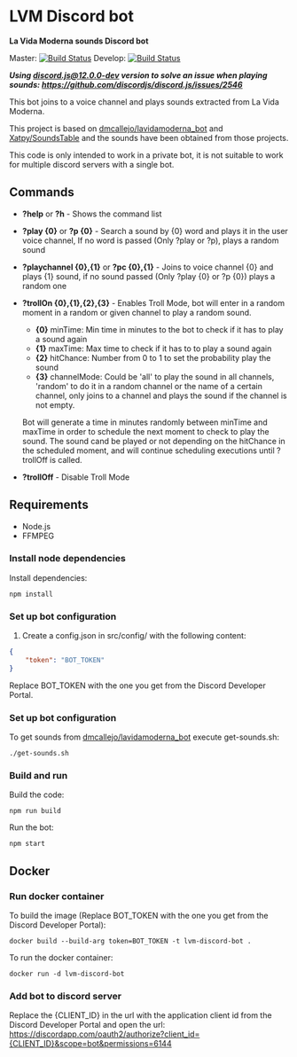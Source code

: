 # LVM Discord bot
**La Vida Moderna sounds Discord bot**

Master: [![Build Status](https://travis-ci.org/jsirgo/lvm-discord-bot.svg?branch=master)](https://travis-ci.org/jsirgo/lvm-discord-bot) Develop: [![Build Status](https://travis-ci.org/jsirgo/lvm-discord-bot.svg?branch=develop)](https://travis-ci.org/jsirgo/lvm-discord-bot)

**_Using discord.js@12.0.0-dev version to solve an issue when playing sounds: https://github.com/discordjs/discord.js/issues/2546_**

This bot joins to a voice channel and plays sounds extracted from La Vida Moderna.

This project is based on [dmcallejo/lavidamoderna_bot](https://github.com/dmcallejo/lavidamoderna_bot) and [Xatpy/SoundsTable](https://github.com/Xatpy/SoundsTable) and the sounds have been obtained from those projects.

This code is only intended to work in a private bot, it is not suitable to work for multiple discord servers with a single bot.

## Commands
* **?help** or **?h** - Shows the command list
* **?play {0}** or **?p {0}** - Search a sound by {0} word and plays it in the user voice channel, If no word is passed (Only ?play or ?p), plays a random sound
* **?playchannel {0},{1}** or **?pc {0},{1}** - Joins to voice channel {0} and plays {1} sound, if no sound passed (Only ?play {0} or ?p {0}) plays a random one
* **?trollOn {0},{1},{2},{3}** - Enables Troll Mode, bot will enter in a random moment in a random or given channel to play a random sound.
    - **{0}** minTime: Min time in minutes to the bot to check if it has to play a sound again
    - **{1}** maxTime: Max time to check if it has to to play a sound again
    - **{2}** hitChance: Number from 0 to 1 to set the probability play the sound
    - **{3}** channelMode: Could be 'all' to play the sound in all channels, 'random' to do it in a random channel or the name of a certain channel, only joins to a channel and plays the sound if the channel is not empty.

    Bot will generate a time in minutes randomly between minTime and maxTime in order to schedule the next moment to check to play the sound. The sound cand be played or not depending on the hitChance in the scheduled moment, and will continue scheduling executions until ?trollOff is called.
* **?trollOff** - Disable Troll Mode

## Requirements
* Node.js
* FFMPEG

### Install node dependencies
Install dependencies:
```shell
npm install
```

### Set up bot configuration
1. Create a config.json in src/config/ with the following content:
```json
{
    "token": "BOT_TOKEN"
}
```
Replace BOT_TOKEN with the one you get from the Discord Developer Portal.

### Set up bot configuration
To get sounds from [dmcallejo/lavidamoderna_bot](https://github.com/dmcallejo/lavidamoderna_bot) execute get-sounds.sh:
```shell
./get-sounds.sh
```

### Build and run
Build the code:
```shell
npm run build
```
Run the bot:
```shell
npm start
```

## Docker
### Run docker container
To build the image (Replace BOT_TOKEN with the one you get from the Discord Developer Portal):
```shell
docker build --build-arg token=BOT_TOKEN -t lvm-discord-bot .
```
To run the docker container:
```shell
docker run -d lvm-discord-bot
```

### Add bot to discord server
Replace the {CLIENT_ID} in the url with the application client id from the Discord Developer Portal and open the url:
https://discordapp.com/oauth2/authorize?client_id={CLIENT_ID}&scope=bot&permissions=6144
